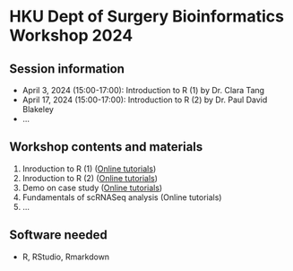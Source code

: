 # HKU Dept of Surgery Bioinformatics Workshop 2024

## Session information
+ April 3, 2024 (15:00-17:00): Introduction to R (1) by Dr. Clara Tang
+ April 17, 2024 (15:00-17:00): Introduction to R (2) by Dr. Paul David Blakeley
+ ...
  
## Workshop contents and materials
1. Inroduction to R (1) ([Online tutorials](1-Introduction-to-R.md))
2. Inroduction to R (2) ([Online tutorials](https://github.com/WCSCourses/HumanGenEpi/blob/9128b0603437fc5be93796236caea6eba8d58412/manuals/Sample_array_QC/Sample_array_QC.md))
3. Demo on case study ([Online tutorials](https://statbiomed.github.io/BMDS-book/cancer.html#cancer-case1)) 
4. Fundamentals of scRNASeq analysis (Online tutorials)
5. ...

## Software needed
- R, RStudio, Rmarkdown

